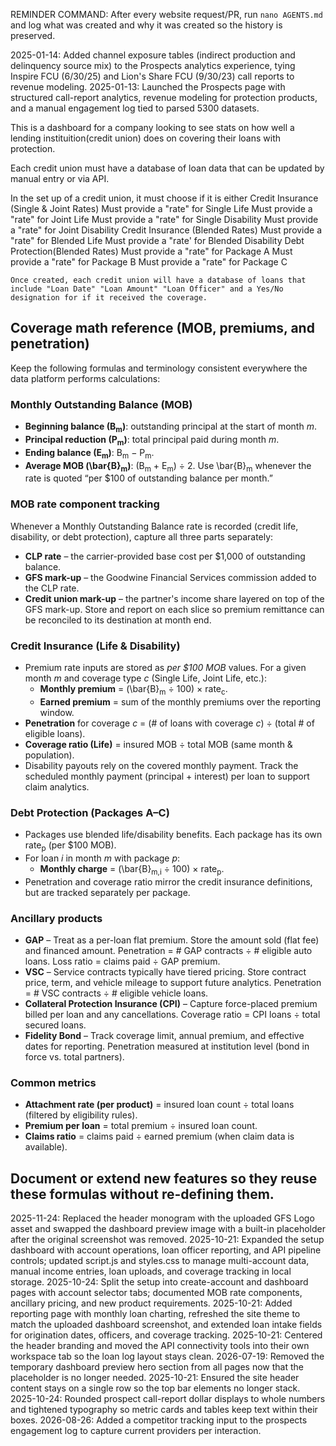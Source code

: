 REMINDER COMMAND: After every website request/PR, run `nano AGENTS.md` and log what was created and why it was created so the history is preserved.

2025-01-14: Added channel exposure tables (indirect production and delinquency source mix) to the Prospects analytics experience, tying Inspire FCU (6/30/25) and Lion's Share FCU (9/30/23) call reports to revenue modeling.
2025-01-13: Launched the Prospects page with structured call-report analytics, revenue modeling for protection products, and a manual engagement log tied to parsed 5300 datasets.

This is a dashboard for a company looking to see stats on how well a lending instituition(credit union) does on covering their loans with protection.

Each credit union must have a database of loan data that can be updated by manual entry or via API.

In the set up of a credit union, it must choose if it is either
  Credit Insurance (Single & Joint Rates)
    Must provide a "rate" for Single Life
    Must provide a "rate" for Joint Life
    Must provide a "rate" for Single Disability
    Must provide a "rate" for Joint Disability
  Credit Insurance (Blended Rates)
    Must provide a "rate" for Blended Life
    Must provide a "rate' for Blended Disability
  Debt Protection(Blended Rates)
    Must provide a "rate" for Package A
    Must provide a "rate" for Package B
    Must provide a "rate" for Package C

    Once created, each credit union will have a database of loans that include "Loan Date" "Loan Amount" "Loan Officer" and a Yes/No designation for if it received the coverage.

## Coverage math reference (MOB, premiums, and penetration)
Keep the following formulas and terminology consistent everywhere the data platform performs calculations:

### Monthly Outstanding Balance (MOB)
* **Beginning balance (B<sub>m</sub>)**: outstanding principal at the start of month *m*.
* **Principal reduction (P<sub>m</sub>)**: total principal paid during month *m*.
* **Ending balance (E<sub>m</sub>)**: B<sub>m</sub> − P<sub>m</sub>.
* **Average MOB (\bar{B}<sub>m</sub>)**: (B<sub>m</sub> + E<sub>m</sub>) ÷ 2. Use \bar{B}<sub>m</sub> whenever the rate is quoted “per $100 of outstanding balance per month.”


### MOB rate component tracking
Whenever a Monthly Outstanding Balance rate is recorded (credit life, disability, or debt protection), capture all three parts separately:
* **CLP rate** – the carrier-provided base cost per $1,000 of outstanding balance.
* **GFS mark-up** – the Goodwine Financial Services commission added to the CLP rate.
* **Credit union mark-up** – the partner's income share layered on top of the GFS mark-up.
Store and report on each slice so premium remittance can be reconciled to its destination at month end.

### Credit Insurance (Life & Disability)
* Premium rate inputs are stored as *per $100 MOB* values. For a given month *m* and coverage type *c* (Single Life, Joint Life, etc.):
  * **Monthly premium** = (\bar{B}<sub>m</sub> ÷ 100) × rate<sub>c</sub>.
  * **Earned premium** = sum of the monthly premiums over the reporting window.
* **Penetration** for coverage *c* = (# of loans with coverage *c*) ÷ (total # of eligible loans).
* **Coverage ratio (Life)** = insured MOB ÷ total MOB (same month & population).
* Disability payouts rely on the covered monthly payment. Track the scheduled monthly payment (principal + interest) per loan to support claim analytics.

### Debt Protection (Packages A–C)
* Packages use blended life/disability benefits. Each package has its own rate<sub>p</sub> (per $100 MOB).
* For loan *i* in month *m* with package *p*:
  * **Monthly charge** = (\bar{B}<sub>m,i</sub> ÷ 100) × rate<sub>p</sub>.
* Penetration and coverage ratio mirror the credit insurance definitions, but are tracked separately per package.

### Ancillary products
* **GAP** – Treat as a per-loan flat premium. Store the amount sold (flat fee) and financed amount. Penetration = # GAP contracts ÷ # eligible auto loans. Loss ratio = claims paid ÷ GAP premium.
* **VSC** – Service contracts typically have tiered pricing. Store contract price, term, and vehicle mileage to support future analytics. Penetration = # VSC contracts ÷ # eligible vehicle loans.
* **Collateral Protection Insurance (CPI)** – Capture force-placed premium billed per loan and any cancellations. Coverage ratio = CPI loans ÷ total secured loans.
* **Fidelity Bond** – Track coverage limit, annual premium, and effective dates for reporting. Penetration measured at institution level (bond in force vs. total partners).

### Common metrics
* **Attachment rate (per product)** = insured loan count ÷ total loans (filtered by eligibility rules).
* **Premium per loan** = total premium ÷ insured loan count.
* **Claims ratio** = claims paid ÷ earned premium (when claim data is available).

Document or extend new features so they reuse these formulas without re-defining them.
---
2025-11-24: Replaced the header monogram with the uploaded GFS Logo asset and swapped the dashboard preview image with a built-in placeholder after the original screenshot was removed.
2025-10-21: Expanded the setup dashboard with account operations, loan officer reporting, and API pipeline controls; updated script.js and styles.css to manage multi-account data, manual income entries, loan uploads, and coverage tracking in local storage.
2025-10-24: Split the setup into create-account and dashboard pages with account selector tabs; documented MOB rate components, ancillary pricing, and new product requirements.
2025-10-21: Added reporting page with monthly loan charting, refreshed the site theme to match the uploaded dashboard screenshot, and extended loan intake fields for origination dates, officers, and coverage tracking.
2025-10-21: Centered the header branding and moved the API connectivity tools into their own workspace tab so the loan log layout stays clean.
2026-07-19: Removed the temporary dashboard preview hero section from all pages now that the placeholder is no longer needed.
2025-10-21: Ensured the site header content stays on a single row so the top bar elements no longer stack.
2025-10-24: Rounded prospect call-report dollar displays to whole numbers and tightened typography so metric cards and tables keep text within their boxes.
2026-08-26: Added a competitor tracking input to the prospects engagement log to capture current providers per interaction.
